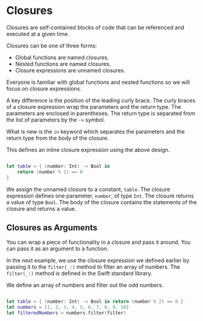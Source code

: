 # Closures

Closures are self-contained blocks of code that can be referenced and executed at a given time.

Closures can be one of three forms:

- Global functions are named closures.
- Nested functions are named closures.
- Closure expressions are unnamed closures.

Everyone is familiar with global functions and nested functions so we will focus on closure expressions.

A key difference is the position of the leading curly brace. The curly braces of a closure expression wrap the parameters and the return type.
The parameters are enclosed in parentheses. The return type is separated from the list of parameters by the `->` symbol.

What is new is the `in` keyword which separates the parameters and the return type from the body of the closure.

This defines an inline closure expression using the above design.
```swift

let table = { (number: Int) -> Bool in
    return (number % 2) == 0
}

```
We assign the unnamed closure to a constant, `table`. The closure expression defines one parameter, `number`, of type `Int`. The closure returns a value of type `Bool`. The body of the closure contains the statements of the closure and returns a value.

## Closures as Arguments

You can wrap a piece of functionality in a closure and pass it around. You can pass it as an argument to a function.

In the next example, we use the closure expression we defined earlier by passing it to the `filter(_:)` method to filter an array of numbers. The `filter(_:)` method is defined in the Swift standard library.

We define an array of numbers and filter out the odd numbers.

```swift

let table = { (number: Int) -> Bool in return (number % 2) == 0 }
let numbers = [1, 2, 3, 4, 5, 6, 7, 8, 9, 10]
let filteredNumbers = numbers.filter(filter)

```
